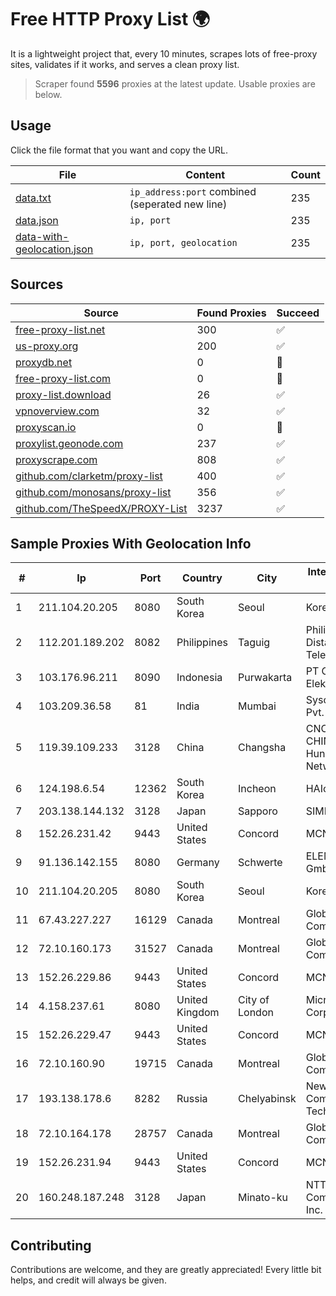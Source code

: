 
# Free HTTP Proxy List 🌍

It is a lightweight project that, every 10 minutes, scrapes lots of free-proxy sites, validates if it works, and serves a clean proxy list.


> Scraper found **5596** proxies at the latest update. Usable proxies are below.

## Usage

Click the file format that you want and copy the URL.


|File|Content|Count|
|----|-------|-----|
|[data.txt](https://raw.githubusercontent.com/themiralay/Proxy-List-World/master/data.txt)|`ip_address:port` combined (seperated new line)|235|
|[data.json](https://raw.githubusercontent.com/themiralay/Proxy-List-World/master/data.json)|`ip, port`|235|
|[data-with-geolocation.json](https://raw.githubusercontent.com/themiralay/Proxy-List-World/master/data-with-geolocation.json)|`ip, port, geolocation`|235|

## Sources

|Source|Found Proxies|Succeed|
|------|-------------|-------|
|[free-proxy-list.net](https://free-proxy-list.net)|300|✅|
|[us-proxy.org](https://www.us-proxy.org)|200|✅|
|[proxydb.net](http://proxydb.net)|0|🚫|
|[free-proxy-list.com](https://free-proxy-list.com/?page=&port=&type%5B%5D=http&type%5B%5D=https&up_time=0&search=Search)|0|🚫|
|[proxy-list.download](https://www.proxy-list.download/HTTP)|26|✅|
|[vpnoverview.com](https://vpnoverview.com/privacy/anonymous-browsing/free-proxy-servers)|32|✅|
|[proxyscan.io](https://www.proxyscan.io)|0|🚫|
|[proxylist.geonode.com](https://proxylist.geonode.com/api/proxy-list?limit=300&page=1&sort_by=lastChecked&sort_type=desc&protocols=http,https)|237|✅|
|[proxyscrape.com](https://api.proxyscrape.com/v2/?request=displayproxies&protocol=http&timeout=10000&country=all&ssl=all&anonymity=all)|808|✅|
|[github.com/clarketm/proxy-list](https://raw.githubusercontent.com/clarketm/proxy-list/master/proxy-list-raw.txt)|400|✅|
|[github.com/monosans/proxy-list](https://raw.githubusercontent.com/monosans/proxy-list/main/proxies/http.txt)|356|✅|
|[github.com/TheSpeedX/PROXY-List](https://raw.githubusercontent.com/TheSpeedX/PROXY-List/master/http.txt)|3237|✅|


## Sample Proxies With Geolocation Info

|#|Ip|Port|Country|City|Internet Service Provider|
|-|--|----|-------|----|-------------------------|
|1|211.104.20.205|8080|South Korea|Seoul|Korea Telecom|
|2|112.201.189.202|8082|Philippines|Taguig|Philippine Long Distance Telephone Co.|
|3|103.176.96.211|8090|Indonesia|Purwakarta|PT Global Sarana Elektronika|
|4|103.209.36.58|81|India|Mumbai|Syscon Infoway Pvt. Ltd.|
|5|119.39.109.233|3128|China|Changsha|CNC Group CHINA169 Hunan Province Network|
|6|124.198.6.54|12362|South Korea|Incheon|HAIonNet|
|7|203.138.144.132|3128|Japan|Sapporo|SIMPLEIA|
|8|152.26.231.42|9443|United States|Concord|MCNC|
|9|91.136.142.155|8080|Germany|Schwerte|ELEMENTMEDIA GmbH|
|10|211.104.20.205|8080|South Korea|Seoul|Korea Telecom|
|11|67.43.227.227|16129|Canada|Montreal|GloboTech Communications|
|12|72.10.160.173|31527|Canada|Montreal|GloboTech Communications|
|13|152.26.229.86|9443|United States|Concord|MCNC|
|14|4.158.237.61|8080|United Kingdom|City of London|Microsoft Corporation|
|15|152.26.229.47|9443|United States|Concord|MCNC|
|16|72.10.160.90|19715|Canada|Montreal|GloboTech Communications|
|17|193.138.178.6|8282|Russia|Chelyabinsk|New Communication Technologies|
|18|72.10.164.178|28757|Canada|Montreal|GloboTech Communications|
|19|152.26.231.94|9443|United States|Concord|MCNC|
|20|160.248.187.248|3128|Japan|Minato-ku|NTT PC Communications, Inc.|



## Contributing

Contributions are welcome, and they are greatly appreciated! Every
little bit helps, and credit will always be given.

